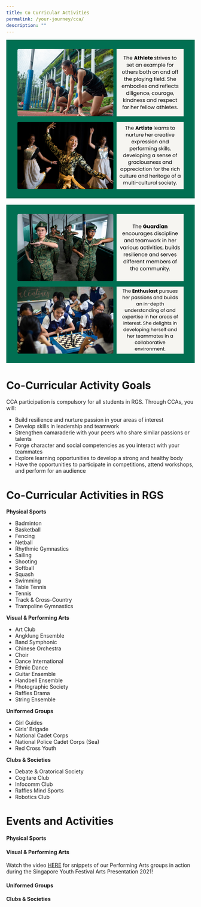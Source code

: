 ```yaml
---
title: Co Curricular Activities
permalink: /your-journey/cca/
description: ""
---
```

![](/images/co%20curricular%20activities1.png)

![](/images/co%20curricular%20activities2.png)

# Co-Curricular Activity Goals
CCA participation is compulsory for all students in RGS. Through CCAs, you will:  
  

*   Build resilience and nurture passion in your areas of interest
*   Develop skills in leadership and teamwork
*   Strengthen camaraderie with your peers who share similar passions or talents
*   Forge character and social competencies as you interact with your teammates
*   Explore learning opportunities to develop a strong and healthy body
*   Have the opportunities to participate in competitions, attend workshops, and perform for an audience

# Co-Curricular Activities in RGS

**Physical Sports**

* Badminton
* Basketball
* Fencing
* Netball
* Rhythmic Gymnastics  
* Sailing
* Shooting
* Softball
* Squash
* Swimming
* Table Tennis
* Tennis
* Track & Cross-Country
* Trampoline Gymnastics

**Visual & Performing Arts**

* Art Club
* Angklung Ensemble
* Band Symphonic
* Chinese Orchestra
* Choir
* Dance International
* Ethnic Dance
* Guitar Ensemble
* Handbell Ensemble
* Photographic Society
* Raffles Drama
* String Ensemble

**Uniformed Groups**

* Girl Guides
* Girls’ Brigade
* National Cadet Corps
* National Police Cadet Corps (Sea)
* Red Cross Youth

**Clubs & Societies**

* Debate & Oratorical Society
* Cogitare Club
* Infocomm Club
* Raffles Mind Sports
* Robotics Club

# Events and Activities

#### Physical Sports

#### Visual & Performing Arts

Watch the video [HERE](https://youtu.be/F6bxk9GKSbw) for snippets of our Performing Arts groups in action during the Singapore Youth Festival Arts Presentation 2021!

#### Uniformed Groups

#### Clubs & Societies
